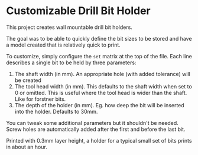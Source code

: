 # Customizable Drill Bit Holder

This project creates wall mountable drill bit holders.

The goal was to be able to quickly define the bit sizes to be stored and have a model created that is relatively quick to print.

To customize, simply configure the `set` matrix at the top of the file. Each line describes a single bit to be held by three parameters:

1. The shaft width (in mm). An appropriate hole (with added tolerance) will be created
2. The tool head width (in mm). This defaults to the shaft width when set to 0 or omitted. This is useful where the tool head is wider than the shaft. Like for forstner bits.
3. The depth of the holder (in mm). Eg. how deep the bit will be inserted into the holder. Defaults to 30mm.

You can tweak some additional parameters but it shouldn't be needed. Screw holes are automatically added after the first and before the last bit.

Printed with 0.3mm layer height, a holder for a typical small set of bits prints in about an hour.
